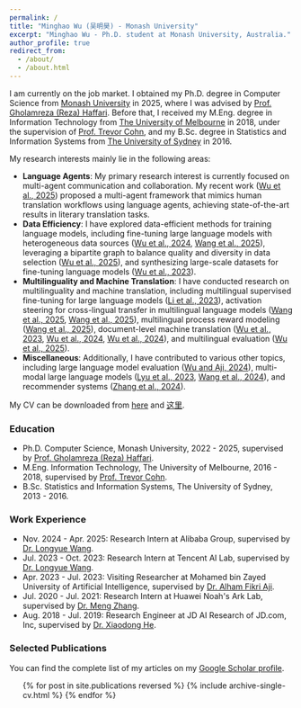 ```yaml
---
permalink: /
title: "Minghao Wu (吴明昊) - Monash University"
excerpt: "Minghao Wu - Ph.D. student at Monash University, Australia."
author_profile: true
redirect_from: 
  - /about/
  - /about.html
---
```



I am currently on the job market. I obtained my Ph.D. degree in Computer Science from [Monash University](https://www.monash.edu/) in 2025, where I was advised by [Prof. Gholamreza (Reza) Haffari](https://rezahaffari.github.io/HomePage/HomePage.html). Before that, I received my M.Eng. degree in Information Technology from [The University of Melbourne](https://www.unimelb.edu.au/) in 2018, under the supervision of [Prof. Trevor Cohn](https://trevorcohn.github.io/), and my B.Sc. degree in Statistics and Information Systems from [The University of Sydney](https://www.sydney.edu.au/) in 2016. 

My research interests mainly lie in the following areas:

* **Language Agents**: My primary research interest is currently focused on multi-agent communication and collaboration. My recent work ([Wu et al., 2025](https://arxiv.org/abs/2405.11804)) proposed a multi-agent framework that mimics human translation workflows using language agents, achieving state-of-the-art results in literary translation tasks. 
* **Data Efficiency**: I have explored data-efficient methods for training language models, including fine-tuning large language models with heterogeneous data sources ([Wu et al., 2024](https://arxiv.org/abs/2406.08811), [Wang et al., 2025](https://arxiv.org/abs/2505.12300)), leveraging a bipartite graph to balance quality and diversity in data selection ([Wu et al., 2025](https://arxiv.org/abs/2410.12458)), and synthesizing large-scale datasets for fine-tuning language models ([Wu et al., 2023](https://arxiv.org/abs/2304.14402)).
* **Multilinguality and Machine Translation**: I have conducted research on multilinguality and machine translation, including multilingual supervised fine-tuning for large language models ([Li et al., 2023](https://arxiv.org/abs/2305.15011)), activation steering for cross-lingual transfer in multilingual language models ([Wang et al., 2025](https://arxiv.org/abs/2410.12462), [Wang et al., 2025](https://arxiv.org/abs/2505.12313)), multilingual process reward modeling ([Wang et al., 2025](https://arxiv.org/abs/2502.12663)), document-level machine translation ([Wu et al., 2023](https://arxiv.org/abs/2302.08079), [Wu et al., 2024](https://arxiv.org/abs/2401.15360), [Wu et al., 2024](https://arxiv.org/abs/2401.06468)), and multilingual evaluation ([Wu et al., 2025](https://arxiv.org/abs/2504.15521)).
* **Miscellaneous**: Additionally, I have contributed to various other topics, including large language model evaluation ([Wu and Aji, 2024](https://arxiv.org/abs/2307.03025)), multi-modal large language models ([Lyu et al., 2023](https://arxiv.org/abs/2306.09093), [Wang et al., 2024](https://arxiv.org/abs/2311.16511)), and recommender systems ([Zhang et al., 2024](https://arxiv.org/abs/2405.11441)).


My CV can be downloaded from <a href="https://minghao-wu.github.io/files/cv/Minghao_Wu_CV_EN.pdf"><u>here</u></a> and  <a href="https://minghao-wu.github.io/files/cv/Minghao_Wu_CV_ZH.pdf"><u>这里</u></a>.

### Education

* Ph.D. Computer Science, Monash University, 2022 - 2025, supervised by [Prof. Gholamreza (Reza) Haffari](https://rezahaffari.github.io/HomePage/HomePage.html).
* M.Eng. Information Technology, The University of Melbourne, 2016 - 2018, supervised by [Prof. Trevor Cohn](https://trevorcohn.github.io/).
* B.Sc. Statistics and Information Systems, The University of Sydney, 2013 - 2016.


### Work Experience

* Nov. 2024 - Apr. 2025: Research Intern at Alibaba Group, supervised by [Dr. Longyue Wang](http://www.longyuewang.com/).
* Jul. 2023 - Oct. 2023: Research Intern at Tencent AI Lab, supervised by [Dr. Longyue Wang](http://www.longyuewang.com/).
* Apr. 2023 - Jul. 2023: Visiting Researcher at Mohamed bin Zayed University of Artificial Intelligence, supervised by [Dr. Alham Fikri Aji](https://afaji.github.io/).
* Jul. 2020 - Jul. 2021: Research Intern at Huawei Noah's Ark Lab, supervised by [Dr. Meng Zhang](https://zmlarry.github.io/).
* Aug. 2018 - Jul. 2019: Research Engineer at JD AI Research of JD.com, Inc, supervised by [Dr. Xiaodong He](https://scholar.google.com/citations?user=W5WbqgoAAAAJ&hl=en).

### Selected Publications
You can find the complete list of my articles on my [Google Scholar profile](https://scholar.google.com/citations?user=E2zcuy0AAAAJ&hl=en).

  <ul>{% for post in site.publications reversed %}
    {% include archive-single-cv.html %}
  {% endfor %}</ul>